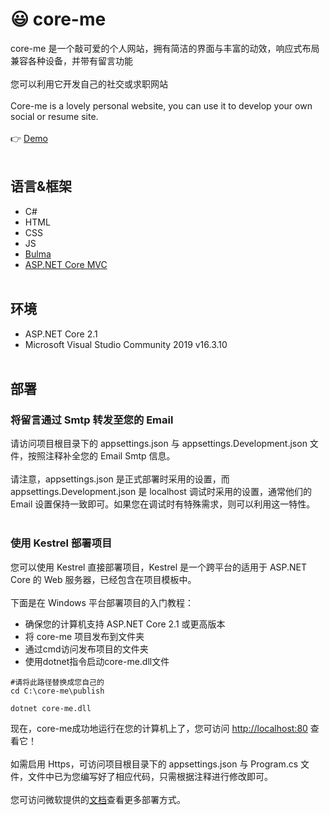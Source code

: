 # 😃 core-me

core-me 是一个敲可爱的个人网站，拥有简洁的界面与丰富的动效，响应式布局兼容各种设备，并带有留言功能
<br><br>
您可以利用它开发自己的社交或求职网站
<br><br>
Core-me is a lovely personal website, you can use it to develop your own social or resume site.
<br><br>
👉 [Demo](https://surbowl.online)
<br><br>
## 语言&框架
- C#
- HTML
- CSS
- JS
- [Bulma](https://github.com/jgthms/bulma)
- [ASP.NET Core MVC](https://github.com/aspnet/AspNetCore)
<br><br>
## 环境
- ASP.NET Core 2.1
- Microsoft Visual Studio Community 2019 v16.3.10
<br><br>
## 部署
### 将留言通过 Smtp 转发至您的 Email
请访问项目根目录下的 appsettings.json 与 appsettings.Development.json 文件，按照注释补全您的 Email Smtp 信息。
<br><br>
请注意，appsettings.json 是正式部署时采用的设置，而 appsettings.Development.json 是 localhost 调试时采用的设置，通常他们的 Email 设置保持一致即可。如果您在调试时有特殊需求，则可以利用这一特性。
<br><br>
### 使用 Kestrel 部署项目
您可以使用 Kestrel 直接部署项目，Kestrel 是一个跨平台的适用于 ASP.NET Core 的 Web 服务器，已经包含在项目模板中。
<br><br>
下面是在 Windows 平台部署项目的入门教程：
<br>
- 确保您的计算机支持 ASP.NET Core 2.1 或更高版本
- 将 core-me 项目发布到文件夹
- 通过cmd访问发布项目的文件夹
- 使用dotnet指令启动core-me.dll文件
```
#请将此路径替换成您自己的
cd C:\core-me\publish

dotnet core-me.dll
```
现在，core-me成功地运行在您的计算机上了，您可访问 [http://localhost:80](http://localhost:80) 查看它！
<br><br>
如需启用 Https，可访问项目根目录下的 appsettings.json 与 Program.cs 文件，文件中已为您编写好了相应代码，只需根据注释进行修改即可。
<br><br>
您可访问微软提供的[文档](https://docs.microsoft.com/zh-cn/aspnet/core/host-and-deploy/?view=aspnetcore-3.0)查看更多部署方式。
